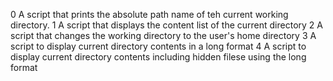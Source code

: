 

0 A script that prints the absolute path name of teh current working directory.
1 A script that displays the content list of the current directory
2 A script that changes the working directory to the user's home directory
3 A script to display current directory contents in a long format
4 A script to display current directory contents including hidden filese using the long format
